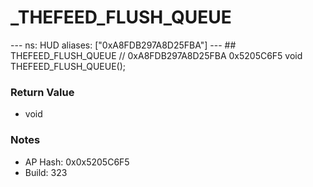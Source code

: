 # _THEFEED_FLUSH_QUEUE

--- ns: HUD aliases: ["0xA8FDB297A8D25FBA"] --- ## THEFEED_FLUSH_QUEUE  // 0xA8FDB297A8D25FBA 0x5205C6F5 void THEFEED_FLUSH_QUEUE();

### Return Value
* void

### Notes
* AP Hash: 0x0x5205C6F5
* Build: 323

